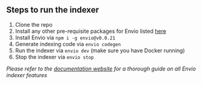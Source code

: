 ## Steps to run the indexer

1. Clone the repo
1. Install any other pre-requisite packages for Envio listed [here](https://docs.envio.dev/docs/installation#prerequisites)
1. Install Envio via `npm i -g envio@v0.0.21`
1. Generate indexing code via `envio codegen`
1. Run the indexer via `envio dev` (make sure you have Docker running)
1. Stop the indexer via `envio stop`

_Please refer to the [documentation website](https://docs.envio.dev) for a thorough guide on all Envio indexer features_
